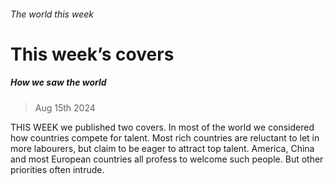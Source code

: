 ###### The world this week
# This week’s covers 
##### How we saw the world 
> Aug 15th 2024 
THIS WEEK we published two covers. In most of the world we considered how countries compete for talent. Most rich countries are reluctant to let in more labourers, but claim to be eager to attract top talent. America, China and most European countries all profess to welcome such people. But other priorities often intrude. 
